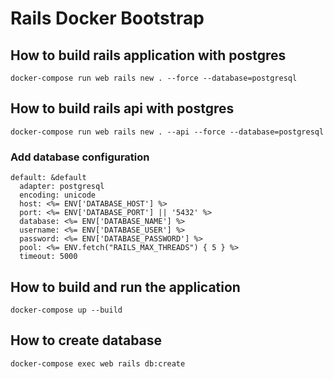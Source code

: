 # Rails Docker Bootstrap

## How to build rails application with postgres
```
docker-compose run web rails new . --force --database=postgresql
```

## How to build rails api with postgres
```
docker-compose run web rails new . --api --force --database=postgresql
```

### Add database configuration
```
default: &default
  adapter: postgresql
  encoding: unicode
  host: <%= ENV['DATABASE_HOST'] %>
  port: <%= ENV['DATABASE_PORT'] || '5432' %>
  database: <%= ENV['DATABASE_NAME'] %>
  username: <%= ENV['DATABASE_USER'] %>
  password: <%= ENV['DATABASE_PASSWORD'] %>
  pool: <%= ENV.fetch("RAILS_MAX_THREADS") { 5 } %>
  timeout: 5000
```

## How to build and run the application
```
docker-compose up --build
```

## How to create database
```
docker-compose exec web rails db:create
```

